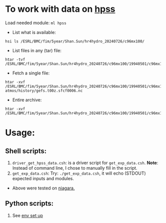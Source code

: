# To work with data on [hpss](https://docs.rdhpcs.noaa.gov/data/nescc_hpss.html#nescc-hpss-data-structure)

Load needed module: `ml hpss`

- List what is available:
```
hsi ls /ESRL/BMC/fim/5year/Shan.Sun/hr4hydro_20240726/c96mx100/
```

- List files in any (tar) file:
```
htar -tvf /ESRL/BMC/fim/5year/Shan.Sun/hr4hydro_20240726/c96mx100/19940501/c96mx100_atm_raw_sfcf_19940501.tar
```

- Fetch a single file:
```
htar -xvf /ESRL/BMC/fim/5year/Shan.Sun/hr4hydro_20240726/c96mx100/19940501/c96mx100_atm_raw_sfcf_19940501.tar atmos/history/gefs.t00z.sfcf0006.nc
```

- Entire archive:
```
htar -xvf /ESRL/BMC/fim/5year/Shan.Sun/hr4hydro_20240726/c96mx100/19940501/c96mx100_atm_raw_sfcf_19940501.tar
```

# Usage:
## Shell scripts:
1. `driver_get_hpss_data.csh`: is a driver script for `get_exp_data.csh`.
   **Note**: Instead of command line, I chose to manually fill in the script.
2. `get_exp_data.csh`:
    Try: `./get_exp_data.csh`, it will echo (STDOUT) expected inputs and modules.
- Above were tested on [niagara.](https://docs.rdhpcs.noaa.gov/systems/niagara_user_guide.html)

## Python scripts:
1. See [env set up]()
